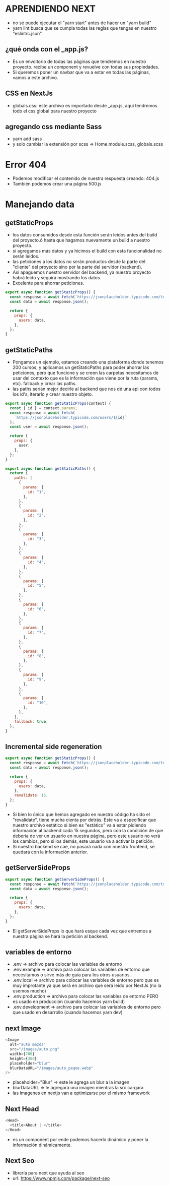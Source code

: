 # APRENDIENDO NEXT

- no se puede ejecutar el "yarn start" antes de hacer un "yarn build"
- yarn lint busca que se cumpla todas las reglas que tengas en nuestro "eslintrc.json"

## ¿qué onda con el \_app.js?

- Es un envoltorio de todas las páginas que tendremos en nuestro proyecto. recibe un component y revuelve con todas sus propiedades.
- Si queremos poner un navbar que va a estar en todas las páginas, vamos a este archivo.

## CSS en NextJs

- globals.css: este archivo es importado desde \_app.js, aquí tendremos todo el css global para nuestro proyecto

## agregando css mediante Sass

- yarn add sass
- y solo cambiar la extensión por scss => Home.module.scss, globals.scss

# Error 404

- Podemos modificar el contenido de nuestra respuesta creando: 404.js
- También podemos crear una página 500.js

# Manejando data

## getStaticProps

- los datos consumidos desde esta función serán leidos antes del build del proyecto.ó hasta que hagamos nuevamente un build a nuestro proyecto.
- si agregamos más datos y ya hicimos el build con esta funcionalidad no serán leídos.
- las peticiones a los datos no serán productos desde la parte del "cliente" del proyecto sino por la parte del servidor (backend).
- Así apaguemos nuestro servidor del backend, ya nuestro proyecto habrá leido y seguirá mostrando los datos.
- Excelente para ahorrar peticiones.

```js
export async function getStaticProps() {
  const response = await fetch(`https://jsonplaceholder.typicode.com/todos`);
  const data = await response.json();

  return {
    props: {
      users: data,
    },
  };
}
```

## getStaticPaths

- Pongamos un ejemplo, estamos creando una plataforma donde tenemos 200 cursos, y aplicamos un getStaticPaths para poder ahorrar las peticiones, pero que funcione y se creen las carpetas necesitamos de usar del contexto que es la información que viene por la ruta (params, etc). fallback y crear las paths.
- las paths serían mejor decirle al backend que nos dé una api con todos los id's, iterarlo y crear nuestro objeto.

```js
export async function getStaticProps(context) {
  const { id } = context.params;
  const response = await fetch(
    `https://jsonplaceholder.typicode.com/users/${id}`
  );
  const user = await response.json();

  return {
    props: {
      user,
    },
  };
}

export async function getStaticPaths() {
  return {
    paths: [
      {
        params: {
          id: "1",
        },
      },
      {
        params: {
          id: "2",
        },
      },
      {
        params: {
          id: "3",
        },
      },
      {
        params: {
          id: "4",
        },
      },
      {
        params: {
          id: "5",
        },
      },
      {
        params: {
          id: "6",
        },
      },
      {
        params: {
          id: "7",
        },
      },
      {
        params: {
          id: "8",
        },
      },
      {
        params: {
          id: "9",
        },
      },
      {
        params: {
          id: "10",
        },
      },
    ],
    fallback: true,
  };
}
```

## Incremental side regeneration

```js
export async function getStaticProps() {
  const response = await fetch(`https://jsonplaceholder.typicode.com/todos`);
  const data = await response.json();

  return {
    props: {
      users: data,
    },
    revalidate: 15,
  };
}
```

- Si bien lo único que hemos agregado en nuestro código ha sido el "revalidate", tiene mucha cienta por detrás. Este va a especificar que nuestro archivo estático si bien es "estático" va a estar pidiendo información al backend cada 15 segundos, pero con la condición de que debería de ver un usuario en nuestra página, pero este usuario no verá los cambios, pero si los demás, este usuario va a activar la petición.
- Si nuestro backend se cae, no pasará nada con nuestro frontend, se quedará con la información anterior.

## getServerSideProps

```js
export async function getServerSideProps() {
  const response = await fetch(`https://jsonplaceholder.typicode.com/todos`);
  const data = await response.json();

  return {
    props: {
      users: data,
    },
  };
}
```

- El getServerSideProps lo que hará esque cada vez que entremos a nuestra página se hará la petición al backend.

## variables de entorno

- .env => archivo para colocar las variables de entorno
- .env.example => archivo para colocar las variables de entorno que necesitamos o sirve más de guía para los otros usuarios.
- .env.local => archivo para colocar las variables de entorno pero que es muy improtante ya que será en archivo que será leído por NextJs (no la usemos mucho)
- .env.production => archivo para colocar las variables de entorno PERO es usado en producción (cuando hacemos yarn build)
- .env.development => archivo para colocar las variables de entorno pero que usado en desarrollo (cuando hacemos yarn dev)

## next Image

```js
<Image
  alt="auto mazda"
  src="/images/auto.png"
  width={700}
  height={300}
  placeholder="blur"
  blurDataURL="/images/auto_peque.webp"
/>
```

- placeholder="Blur" => este le agrega un blur a la imagen
- blurDataURL => le agregará una imagen mientras la src cargara
- las imagenes en nextjs van a optimizarse por el mismo framework

## Next Head

```js
<Head>
  <title>About | </title>
</Head>
```

- es un component por ende podemos hacerlo dinámico y poner la información dinámicamente.

## Next Seo

- librería para next que ayuda al seo
- url: https://www.npmjs.com/package/next-seo

